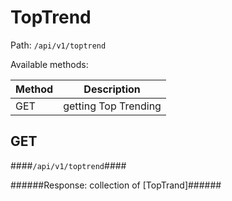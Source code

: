 TopTrend
=

Path: `/api/v1/toptrend`  

Available methods:

|Method|Description|
|------|-----------|
|GET|getting Top Trending|

GET
-
####`/api/v1/toptrend`####

######Response: collection of [TopTrand]######



